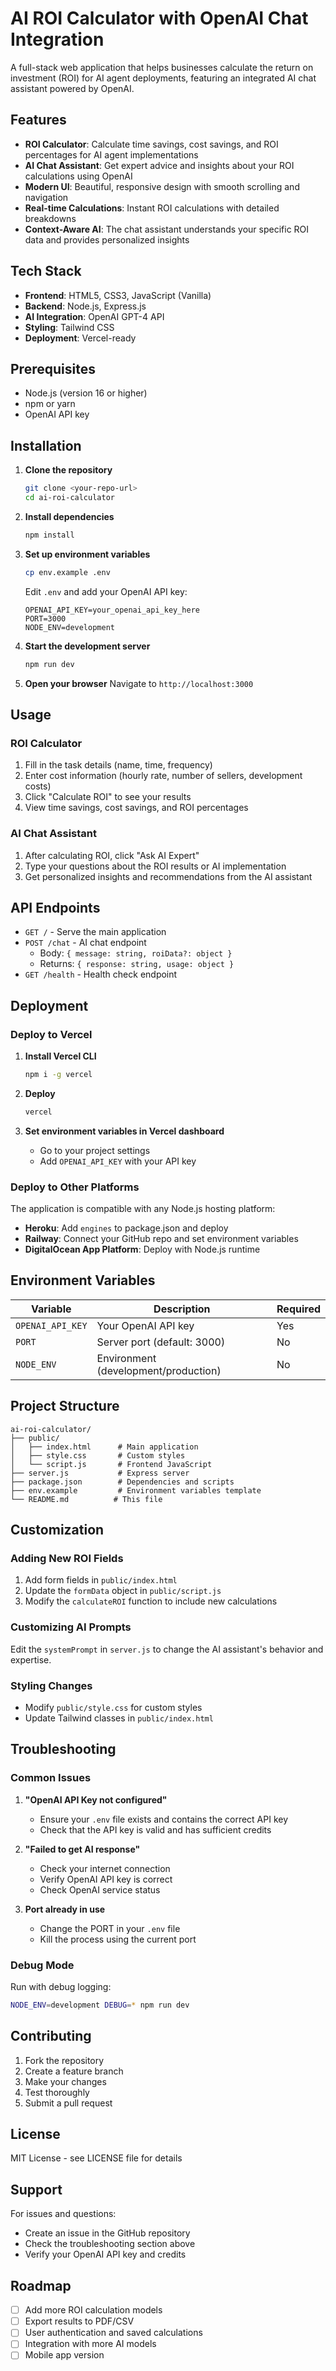 # AI ROI Calculator with OpenAI Chat Integration

A full-stack web application that helps businesses calculate the return on investment (ROI) for AI agent deployments, featuring an integrated AI chat assistant powered by OpenAI.

## Features

- **ROI Calculator**: Calculate time savings, cost savings, and ROI percentages for AI agent implementations
- **AI Chat Assistant**: Get expert advice and insights about your ROI calculations using OpenAI
- **Modern UI**: Beautiful, responsive design with smooth scrolling and navigation
- **Real-time Calculations**: Instant ROI calculations with detailed breakdowns
- **Context-Aware AI**: The chat assistant understands your specific ROI data and provides personalized insights

## Tech Stack

- **Frontend**: HTML5, CSS3, JavaScript (Vanilla)
- **Backend**: Node.js, Express.js
- **AI Integration**: OpenAI GPT-4 API
- **Styling**: Tailwind CSS
- **Deployment**: Vercel-ready

## Prerequisites

- Node.js (version 16 or higher)
- npm or yarn
- OpenAI API key

## Installation

1. **Clone the repository**
   ```bash
   git clone <your-repo-url>
   cd ai-roi-calculator
   ```

2. **Install dependencies**
   ```bash
   npm install
   ```

3. **Set up environment variables**
   ```bash
   cp env.example .env
   ```
   
   Edit `.env` and add your OpenAI API key:
   ```
   OPENAI_API_KEY=your_openai_api_key_here
   PORT=3000
   NODE_ENV=development
   ```

4. **Start the development server**
   ```bash
   npm run dev
   ```

5. **Open your browser**
   Navigate to `http://localhost:3000`

## Usage

### ROI Calculator
1. Fill in the task details (name, time, frequency)
2. Enter cost information (hourly rate, number of sellers, development costs)
3. Click "Calculate ROI" to see your results
4. View time savings, cost savings, and ROI percentages

### AI Chat Assistant
1. After calculating ROI, click "Ask AI Expert"
2. Type your questions about the ROI results or AI implementation
3. Get personalized insights and recommendations from the AI assistant

## API Endpoints

- `GET /` - Serve the main application
- `POST /chat` - AI chat endpoint
  - Body: `{ message: string, roiData?: object }`
  - Returns: `{ response: string, usage: object }`
- `GET /health` - Health check endpoint

## Deployment

### Deploy to Vercel

1. **Install Vercel CLI**
   ```bash
   npm i -g vercel
   ```

2. **Deploy**
   ```bash
   vercel
   ```

3. **Set environment variables in Vercel dashboard**
   - Go to your project settings
   - Add `OPENAI_API_KEY` with your API key

### Deploy to Other Platforms

The application is compatible with any Node.js hosting platform:

- **Heroku**: Add `engines` to package.json and deploy
- **Railway**: Connect your GitHub repo and set environment variables
- **DigitalOcean App Platform**: Deploy with Node.js runtime

## Environment Variables

| Variable | Description | Required |
|----------|-------------|----------|
| `OPENAI_API_KEY` | Your OpenAI API key | Yes |
| `PORT` | Server port (default: 3000) | No |
| `NODE_ENV` | Environment (development/production) | No |

## Project Structure

```
ai-roi-calculator/
├── public/
│   ├── index.html      # Main application
│   ├── style.css       # Custom styles
│   └── script.js       # Frontend JavaScript
├── server.js           # Express server
├── package.json        # Dependencies and scripts
├── env.example         # Environment variables template
└── README.md          # This file
```

## Customization

### Adding New ROI Fields
1. Add form fields in `public/index.html`
2. Update the `formData` object in `public/script.js`
3. Modify the `calculateROI` function to include new calculations

### Customizing AI Prompts
Edit the `systemPrompt` in `server.js` to change the AI assistant's behavior and expertise.

### Styling Changes
- Modify `public/style.css` for custom styles
- Update Tailwind classes in `public/index.html`

## Troubleshooting

### Common Issues

1. **"OpenAI API Key not configured"**
   - Ensure your `.env` file exists and contains the correct API key
   - Check that the API key is valid and has sufficient credits

2. **"Failed to get AI response"**
   - Check your internet connection
   - Verify OpenAI API key is correct
   - Check OpenAI service status

3. **Port already in use**
   - Change the PORT in your `.env` file
   - Kill the process using the current port

### Debug Mode
Run with debug logging:
```bash
NODE_ENV=development DEBUG=* npm run dev
```

## Contributing

1. Fork the repository
2. Create a feature branch
3. Make your changes
4. Test thoroughly
5. Submit a pull request

## License

MIT License - see LICENSE file for details

## Support

For issues and questions:
- Create an issue in the GitHub repository
- Check the troubleshooting section above
- Verify your OpenAI API key and credits

## Roadmap

- [ ] Add more ROI calculation models
- [ ] Export results to PDF/CSV
- [ ] User authentication and saved calculations
- [ ] Integration with more AI models
- [ ] Mobile app version 